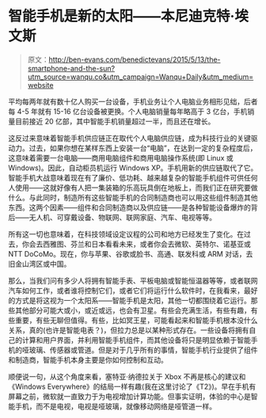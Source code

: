 # 智能手机是新的太阳——本尼迪克特·埃文斯

> 原文：<http://ben-evans.com/benedictevans/2015/5/13/the-smartphone-and-the-sun?utm_source=wanqu.co&utm_campaign=Wanqu+Daily&utm_medium=website>

平均每两年就有数十亿人购买一台设备，手机业务让个人电脑业务相形见绌，后者每 4-5 年就有 15-16 亿台设备被更换。个人电脑销量每年略高于 3 亿台，手机销量目前接近 20 亿部，其中智能手机销量超过一半，而且还在增长。

这反过来意味着智能手机供应链正在取代个人电脑供应链，成为科技行业的关键驱动力。过去，如果你想在某样东西上安装一台“电脑”，在达到一定的复杂程度后，这意味着需要一台电脑——商用电脑组件和商用电脑操作系统(即 Linux 或 Windows)。因此，自动柜员机运行 Windows XP。手机用新的供应链取代了它。智能手机大战意味着现在有了廉价、低功耗、越来越复杂的智能手机组件可供任何人使用——这就好像有人把一集装箱的乐高玩具倒在地板上，而我们正在研究要做什么。与此同时，制造所有这些智能手机的合同制造商也可以用这些组件制造其他东西。这两个因素——组件和合同制造商以及供应链——是各种智能设备爆炸的背后——无人机、可穿戴设备、物联网、联网家庭、汽车、电视等等。

所有这一切也意味着，在科技领域设定议程的公司和地方已经发生了变化。在过去，你会去西雅图、芬兰和日本看看未来，或者你会去微软、英特尔、诺基亚或 NTT DoCoMo。现在，你与苹果、谷歌或脸书、高通、联发科或 ARM 对话，去旧金山湾区或中国。

那么，当我们问有多少人将拥有智能手表、平板电脑或智能恒温器等等，或者联网汽车如何工作，或者谁将控制它们，或者它们将运行什么软件时，在我看来，最好的方式是将这视为一个太阳系——智能手机是太阳，其他一切都围绕着它运行。那些其他部分可能大或小，或近或远，也会有卫星。有些会充满生活，有些有趣，有些重要，有些无聊但值得。有些，比如冥王星，可能看起来和智能手机根本没什么关系，真的(也许是智能电表？)，但拉力总是以某种形式存在。一些设备将拥有自己的计算和用户界面，并利用智能手机组件，而其他设备将只是明显依赖于智能手机的哑玻璃、传感器或管道。但是对于几乎所有的事情，智能手机行业提供了组件和制造商，智能手机本身主要是你如何控制和互动。

顺便说一句，从这个角度来看，塞特亚·纳德拉关于 Xbox 不再是核心的建议和《Windows Everywhere》的结局一样有趣(我在这里讨论了《T2》)。早在手机有屏幕之前，微软就一直致力于为电视增加计算功能。但事实证明，体验的中心是智能手机，而不是电视，电视是哑玻璃，就像移动网络是哑管道一样。